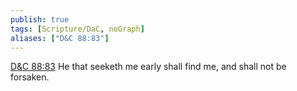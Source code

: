 ```yaml
---
publish: true
tags: [Scripture/DaC, noGraph]
aliases: ["D&C 88:83"]
---
```

[D&C 88:83](https://churchofjesuschrist.org/study/scriptures/dc-testament/dc/88?lang=eng&id=p83#p83) He that seeketh me early shall find me, and shall not be forsaken.
